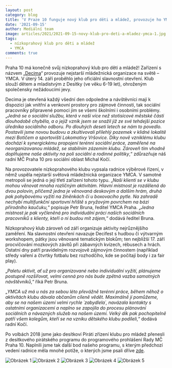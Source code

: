 ```yaml
---
layout: post
category: blog
title: 'V Praze 10 funguje nový klub pro děti a mládež, provozuje ho YMCA'
date: '2021-09-15'
author: Mediální team 
image: articles/2021/2021-09-15-novy-klub-pro-deti-a-mladez-ymca-1.jpg
tags:
  - nízkoprahový klub pro děti a mládež
  - YMCA
comments: true
---
```


Praha 10 má konečně svůj nízkoprahový klub pro děti a mládež! Zařízení s názvem „[Decima](http://www.praha.ymca.cz/decima)“ provozuje nejstarší mládežnická organizace na světě – YMCA. V úterý 14. září proběhlo jeho oficiální slavnostní otevření. Klub slouží dětem a mladistvým z Desítky (ve věku 6-19 let), ohroženým společensky nežádoucími jevy.

Decima je otevřená každý všední den odpoledne a návštěvníci mají k dispozici jak vnitřní a venkovní prostory pro zájmové činnosti, tak sociální pracovníky připravené pomoci jim se všemi školními i osobními problémy. „_Jedná se o sociální službu, která v naší více než stotisícové městské části dlouhodobě chyběla, a o jejíž vznik jsem se snažil již ze své tehdejší pozice úředníka sociálního odboru. Po dlouhých deseti letech se nám to povedlo. Postavili jsme novou budovu a zkultivovali přilehlý pozemek v klidné lokalitě mezi Botičem a sportovišti Lokomotivy Vršovice. Díky nově vzniklému klubu dochází k synergickému propojení terénní sociální práce, zaměřené na neorganizovanou mládež, se stabilním zázemím klubu. Zároveň tím vhodně doplňujeme naše aktivity na poli sociální a rodinné politiky_,“ zdůrazňuje náš radní MČ Praha 10 pro sociální oblast Michal Kočí.

Na provozovatele nízkoprahového klubu vypsala radnice výběrové řízení, v němž uspěla nejstarší světová mládežnická organizace YMCA. V samotné metropoli se jedná o její třetí zařízení tohoto typu. „_Naši klienti se v klubu mohou věnovat mnoha rozličným aktivitám. Hlavní místnost je rozdělená do dvou polovin, přičemž jedna je věnovaná deskovým a dalším hrám, druhá pak pohybovému vyžití na žíněnkách či u boxovacího pytle. Na zahradě nechybí multifunkční sportovní hřiště s pryžovým povrchem na bázi přírodního kaučuku,_“ popisuje Petr Bruna, ředitel YMCA Praha. „_Jedna místnost je pak vyčleněná pro individuální práci našich sociálních pracovníků s klienty, kteří o ni budou mít zájem,_“ dodává ředitel Bruna.

Nízkoprahový klub zároveň od září organizuje aktivity nejrůznějšího zaměření. Na slavnostní otevření navazuje Decifest s hudbou či výtvarným workshopem, pátky jsou věnované tematickým blokům; ten nejbližší 17. září procvičování mozkových závitů při zábavných kvízech, rébusech a hrách. Ostatní dny patří pravidelným rozvojově zájmovým činnostem (například středy vaření a čtvrtky fotbalu bez rozhodčího, kde se počítají body i za fair play).

„_Paletu aktivit, ať už pro organizované nebo individuální vyžití, plánujeme postupně rozšiřovat, velmi cenná pro nás bude zpětná vazba samotných návštěvníků_,“ říká Petr Bruna.

„_YMCA už má u nás za sebou léto převážně terénní práce, během něhož o aktivitách klubu dávala občanům cíleně vědět. Maximálně jí pomůžeme, aby se na našem území velmi rychle ´zabydlela´, navázala kontakty s ostatními organizacemi a naplno se zapojila do procesu plánování sociálních a návazných služeb na našem území. Velký dík pak pochopitelně patří všem kolegům, kteří se na vzniku dětského klubu podíleli_,“ dodává radní Kočí.

Po volbách 2018 jsme jako desítkoví Piráti zřízení klubu pro mládež přenesli z desítkového pirátského programu do programového prohlášení Rady MČ Praha 10. Naplnili jsme tak další bod našeho programu, s kterým předchozí vedení radnice měla mnohé potíže, o kterých jsme psali dříve  [zde](https://pirati10.cz/vybudovani-nizkoprahoveho-klubu-pro-mladez-se-ukazalo-byt-pro-koalici-prilis-vysokym-cilem/).

![Obrázek 1](https://a.pirati.cz/praha10/img/articles/2021/2021-09-15-novy-klub-pro-deti-a-mladez-ymca-1.jpg)
![Obrázek 2](https://a.pirati.cz/praha10/img/articles/2021/2021-09-15-novy-klub-pro-deti-a-mladez-ymca-2.jpg)
![Obrázek 3](https://a.pirati.cz/praha10/img/articles/2021/2021-09-15-novy-klub-pro-deti-a-mladez-ymca-3.jpg)
![Obrázek 4](https://a.pirati.cz/praha10/img/articles/2021/2021-09-15-novy-klub-pro-deti-a-mladez-ymca-4.jpg)
![Obrázek 5](https://a.pirati.cz/praha10/img/articles/2021/2021-09-15-novy-klub-pro-deti-a-mladez-ymca-5.jpg)
